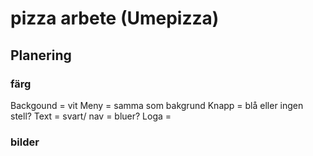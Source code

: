 # pizza arbete (Umepizza)



## Planering 
### färg
Backgound = vit 
Meny = samma som bakgrund 
Knapp = blå eller ingen stell?
Text = svart/
nav = bluer? 
Loga = 


### bilder
